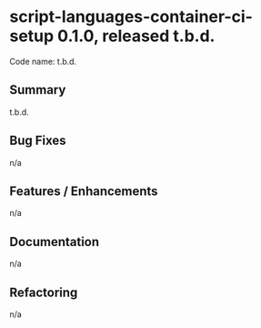 # script-languages-container-ci-setup 0.1.0, released t.b.d.

Code name: t.b.d.

## Summary

t.b.d.


## Bug Fixes

n/a

## Features / Enhancements

n/a

## Documentation

n/a

## Refactoring

n/a
